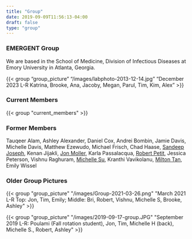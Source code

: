 ```yaml
---
title: "Group"
date: 2019-09-09T11:56:13-04:00
draft: false
type: "group"
---
```

### EMERGENT Group
We are based in the School of Medicine, Division of Infectious Diseases at  Emory University in Atlanta, Georgia.

{{< group “group_picture” “/images/labphoto-2013-12-14.jpg” “December 2023 L-R Katrina, Brooke, Ana, Jacoby, Megan, Parul, Tim, Kim, Alex” >}}


### Current Members

{{< group "current_members" >}}

### Former Members
Tauqeer Alam, Ashley Alexander, Daniel Cox, Andrei Bombin, Jamie Davis, Michelle Davis, Matthew Ezewudo, Michael Frisch, Chad Haase, [Sandeep Joseph](https://twitter.com/jose_sandeep), Kenan Jijakli, [Jon Moller](https://twitter.com/abraham_moller), Karla Passalacqua, [Robert Petit](https://twitter.com/rpetit3), Jessica Peterson, Vishnu Raghuram, [Michelle Su](https://twitter.com/mishmash_su), Kranthi Vavikolanu, [Milton Tan](https://twitter.com/mtanichthys), Emily Wissel

### Older Group Pictures

{{< group "group_picture" "/images/Group-2021-03-26.png" "March 2021 L-R Top: Jon, Tim, Emily; Middle: Bri, Robert, Vishnu, Michelle S, Brooke, Ashley" >}}

{{< group "group_picture" "/images/2019-09-17-group.JPG" "September 2019 L-R: Poulami (Fall rotation student), Jon, Tim, Michelle H (back), Michelle S., Robert, Ashley" >}}
